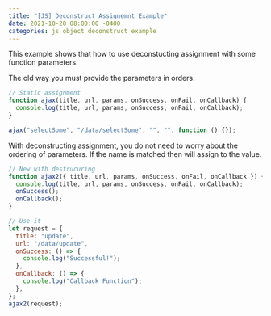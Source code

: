 ```yaml
---
title: "[JS] Deconstruct Assignemnt Example"
date: 2021-10-20 08:00:00 -0400
categories: js object deconstruct example
---
```


This example shows that how to use deconstucting assignment with some function parameters.

The old way you must provide the parameters in orders.
```js
// Static assignment
function ajax(title, url, params, onSuccess, onFail, onCallback) {
  console.log(title, url, params, onSuccess, onFail, onCallback);
}

ajax("selectSome", "/data/selectSome", "", "", function () {});
```

With deconstructing assignment, you do not need to worry about the ordering of parameters.
If the name is matched then will assign to the value.

```js
// New with destrucuring
function ajax2({ title, url, params, onSuccess, onFail, onCallback }) {
  console.log(title, url, params, onSuccess, onFail, onCallback);
  onSuccess();
  onCallback();
}

// Use it
let request = {
  title: "update",
  url: "/data/update",
  onSuccess: () => {
    console.log("Successful!");
  },
  onCallback: () => {
    console.log("Callback Function");
  },
};
ajax2(request);
```
